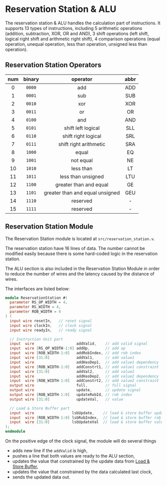 # Reservation Station & ALU

The reservation station & ALU handles the calculation part of instructions.
It supports 13 types of instructions, including 5 arithmetic operations
(addition, subtraction, XOR, OR and AND), 3 shift operations (left shift,
logical right shift and arithmetic right shift), 4 comparison operations
(equal operation, unequal operation, less than operation, unsigned less than
operation).

## Reservation Station Operators
| num | binary  |            operator             | abbr |
|:---:|:-------:|:-------------------------------:|:----:|
|  0  | `0000`  |               add               | ADD  |
|  1  | `0001`  |               sub               | SUB  |
|  2  | `0010`  |               xor               | XOR  |
|  3  | `0011`  |               or                |  OR  |
|  4  | `0100`  |               and               | AND  |
|  5  | `0101`  |       shift left logical        | SLL  |
|  6  | `0110`  |       shift right logical       | SRL  |
|  7  | `0111`  |     shift right arithmetic      | SRA  |
|  8  | `1000`  |              equal              |  EQ  |
|  9  | `1001`  |            not equal            |  NE  |
| 10  | `1010`  |            less than            |  LT  |
| 11  | `1011`  |       less than unsigned        | LTU  |
| 12  | `1100`  |     greater than and equal      |  GE  |
| 13  | `1101`  | greater than and equal unsigned | GEU  |
| 14  | `1110`  |            reserved             |  -   |
| 15  | `1111`  |            reserved             |  -   |

## Reservation Station Module

The Reservation Station module is located at `src/reservation_station.v`.

The reservation station have 16 lines of data. The number cannot be modified
easily because there is some hard-coded logic in the reservation station.

The ALU section is also included in the Reservation Station Module in order
to reduce the number of wires and the latency caused by the distance of wires.

The interfaces are listed below:
    
```verilog
module ReservationStation #(
  parameter RS_OP_WIDTH = 4,
  parameter RS_WIDTH = 4,
  parameter ROB_WIDTH = 4
) (
  input wire resetIn,   // reset signal
  input wire clockIn,   // clock signal
  input wire readyIn,   // ready signal

  // Instruction Unit part
  input  wire                   addValid,    // add valid signal
  input  wire [RS_OP_WIDTH-1:0] addOp,       // add op
  input  wire [ROB_WIDTH-1:0]   addRobIndex, // add rob index
  input  wire [31:0]            addVal1,     // add value1
  input  wire                   addHasDep1,  // add value1 dependency
  input  wire [ROB_WIDTH-1:0]   addConstrt1, // add value1 constraint
  input  wire [31:0]            addVal2,     // add value2
  input  wire                   addHasDep2,  // add value2 dependency
  input  wire [ROB_WIDTH-1:0]   addConstrt2, // add value2 constraint
  output wire                   full,        // full signal
  output wire                   update,      // update signal
  output wire [ROB_WIDTH-1:0]   updateRobId, // rob index
  output wire [31:0]            updateVal,   // value

  // Load & Store Buffer part
  input  wire                 lsbUpdate,    // load & store buffer update signal
  input  wire [ROB_WIDTH-1:0] lsbRobIndex,  // load & store buffer rob index
  input  wire [31:0]          lsbUpdateVal  // load & store buffer value
);
endmodule
```

On the positive edge of the clock signal, the module will do several things
- adds new line if the `addValid` is high,
- pushes a line that both values are ready to the ALU section,
- updates the value that constrained by the update data from
  [Load & Store Buffer](load_store_buffer.md),
- updates the value that constrained by the data calculated last clock,
- sends the updated data out.
